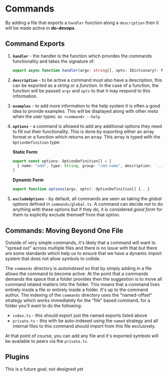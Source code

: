 # Commands

By adding a file that exports a `handler` function along a `description` then it will be made active in **do-devops**.

## Command Exports

1. **`handler`** - the handler is the function which provides the commands functionality and takes the signature of:

    ```typescript
    export async function handler(argv: string[], opts: IDictionary): Promise<void> {...}
    ```

2. **`description`** - to be active a command must also have a description, this can be exported as a _string_ or a _function_. In the case of a function, the function will be passed `argv` and `opts` to that it may respond to this information.
3. **`examples`** - to add more information to the help system it is often a good idea to provide examples. This will be displayed along with other _meta_ when the user types: `do <command> --help`
4. **`options`** - a command is allowed to add any additional options they need to fill out their functionality. This is done by exporting either an array format or a function which returns an array. This array is typed with the `OptionDefinition` type:

    **Static Form**:
    ```typescript
    export const options: OptionDefinition[] = [
      { name: "add", type: String, group: "cmd-name", description: `...`}
    ]
    ```
   
    **Dynamic Form**
     ```typescript
     export function options(argv, opts): OptionDefinition[] {...}
     ```

5. **`excludeOptions`** - by default, all commands are seen as taking the _global options_ defined in `commands/global.ts`. A command can decide not to do anything with these options but if they do, it is considered _good form_ for them to explicitly exclude themself from that option.

## Commands: Moving Beyond One File
Outside of very simple commands, it's likely that a command will want to "spread out" across multiple files and there is no issue with that but there are some standards which help us to ensure that we have a dynamic import system that does not allow symbols to collide.

The `commands` directory is _autoindexed_ so that by simply adding in a file allows the command to become active. At the point that a commands demands the space that a folder provides then the suggestion is to move all command related matters into the folder. This means that a command lives entirely inside a file or entirely inside a folder. It's up to the command author. The indexing of the `commands` directory uses the "named-offset" strategy which works immediately for the "file" based command, for a folder you'll want to do the following:

   - `index.ts` - this should export just the named exports listed above
   - `private.ts` - this with be auto-indexed using the `named` strategy and all internal files to this command should import from this file exclusively. 

At that point of course, you can add any file and it's exported symbols will be available to peers via the `private.ts`.

## Plugins
This is a future goal; not designed yet